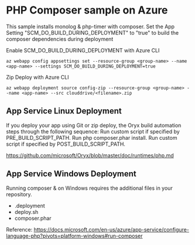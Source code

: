 # PHP Composer sample on Azure
This sample installs monolog & php-timer with composer. Set the App Setting "SCM_DO_BUILD_DURING_DEPLOYMENT" to "true" to build the composer dependencies during deployment

Enable SCM_DO_BUILD_DURING_DEPLOYMENT with Azure CLI
```
az webapp config appsettings set --resource-group <group-name> --name <app-name> --settings SCM_DO_BUILD_DURING_DEPLOYMENT=true
```
Zip Deploy with Azure CLI
```
az webapp deployment source config-zip --resource-group <group-name> --name <app-name> --src clouddrive/<filename>.zip
```

## App Service Linux Deployment
If you deploy your app using Git or zip deploy, the Oryx build automation steps through the following sequence:
Run custom script if specified by PRE_BUILD_SCRIPT_PATH.
Run php composer.phar install.
Run custom script if specified by POST_BUILD_SCRIPT_PATH.

https://github.com/microsoft/Oryx/blob/master/doc/runtimes/php.md

## App Service Windows Deployment
Running composer & on Windows requires the additional files in your repository. 
- .deployment
- deploy.sh
- composer.phar

Reference: https://docs.microsoft.com/en-us/azure/app-service/configure-language-php?pivots=platform-windows#run-composer
